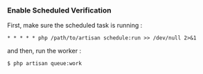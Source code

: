 ### Enable Scheduled Verification

First, make sure the scheduled task is running :

```
* * * * * php /path/to/artisan schedule:run >> /dev/null 2>&1
```

and then, run the worker :

```
$ php artisan queue:work
```
